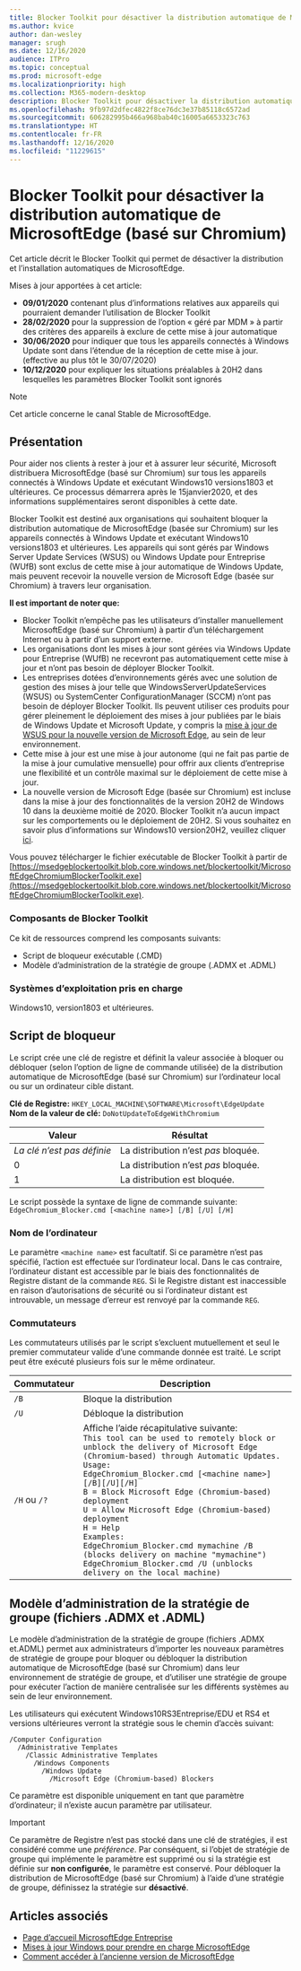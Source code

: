 ```yaml
---
title: Blocker Toolkit pour désactiver la distribution automatique de MicrosoftEdge
ms.author: kvice
author: dan-wesley
manager: srugh
ms.date: 12/16/2020
audience: ITPro
ms.topic: conceptual
ms.prod: microsoft-edge
ms.localizationpriority: high
ms.collection: M365-modern-desktop
description: Blocker Toolkit pour désactiver la distribution automatique de MicrosoftEdge
ms.openlocfilehash: 9fb97d2dfec4822f8ce76dc3e37b85118c6572ad
ms.sourcegitcommit: 606282995b466a968bab40c16005a6653323c763
ms.translationtype: HT
ms.contentlocale: fr-FR
ms.lasthandoff: 12/16/2020
ms.locfileid: "11229615"
---
```

# Blocker Toolkit pour désactiver la distribution automatique de MicrosoftEdge (basé sur Chromium)

Cet article décrit le Blocker Toolkit qui permet de désactiver la distribution et l’installation automatiques de MicrosoftEdge.

Mises à jour apportées à cet article:

- **09/01/2020** contenant plus d’informations relatives aux appareils qui pourraient demander l’utilisation de Blocker Toolkit
- **28/02/2020** pour la suppression de l’option « géré par MDM » à partir des critères des appareils à exclure de cette mise à jour automatique
- **30/06/2020** pour indiquer que tous les appareils connectés à Windows Update sont dans l’étendue de la réception de cette mise à jour. (effective au plus tôt le 30/07/2020)
- **10/12/2020** pour expliquer les situations préalables à 20H2 dans lesquelles les paramètres Blocker Toolkit sont ignorés

> [!NOTE]
> Cet article concerne le canal Stable de MicrosoftEdge.

## Présentation

Pour aider nos clients à rester à jour et à assurer leur sécurité, Microsoft distribuera MicrosoftEdge (basé sur Chromium) sur tous les appareils connectés à Windows Update et exécutant Windows10 versions1803 et ultérieures. Ce processus démarrera après le 15janvier2020, et des informations supplémentaires seront disponibles à cette date.

Blocker Toolkit est destiné aux organisations qui souhaitent bloquer la distribution automatique de MicrosoftEdge (basée sur Chromium) sur les appareils connectés à Windows Update et exécutant Windows10 versions1803 et ultérieures. Les appareils qui sont gérés par Windows Server Update Services (WSUS) ou Windows Update pour Entreprise (WUfB) sont exclus de cette mise à jour automatique de Windows Update, mais peuvent recevoir la nouvelle version de Microsoft Edge (basée sur Chromium) à travers leur organisation.

**Il est important de noter que:**

- Blocker Toolkit n’empêche pas les utilisateurs d’installer manuellement MicrosoftEdge (basé sur Chromium) à partir d’un téléchargement Internet ou à partir d’un support externe.
- Les organisations dont les mises à jour sont gérées via Windows Update pour Entreprise (WUfB) ne recevront pas automatiquement cette mise à jour et n’ont pas besoin de déployer Blocker Toolkit.
- Les entreprises dotées d’environnements gérés avec une solution de gestion des mises à jour telle que WindowsServerUpdateServices (WSUS) ou SystemCenter ConfigurationManager (SCCM) n’ont pas besoin de déployer Blocker Toolkit. Ils peuvent utiliser ces produits pour gérer pleinement le déploiement des mises à jour publiées par le biais de Windows Update et Microsoft Update, y compris la [mise à jour de WSUS pour la nouvelle version de Microsoft Edge](https://support.microsoft.com/help/4584642/update-in-wsus-for-the-new-microsoft-edge), au sein de leur environnement.
- Cette mise à jour est une mise à jour autonome (qui ne fait pas partie de la mise à jour cumulative mensuelle) pour offrir aux clients d’entreprise une flexibilité et un contrôle maximal sur le déploiement de cette mise à jour.
- La nouvelle version de Microsoft Edge (basée sur Chromium) est incluse dans la mise à jour des fonctionnalités de la version 20H2 de Windows 10 dans la deuxième moitié de 2020. Blocker Toolkit n’a aucun impact sur les comportements ou le déploiement de 20H2. Si vous souhaitez en savoir plus d’informations sur Windows10 version20H2, veuillez cliquer [ici](https://blogs.windows.com/windowsexperience/2020/06/16/whats-next-for-windows-10-updates/).

Vous pouvez télécharger le fichier exécutable de Blocker Toolkit à partir de [https://msedgeblockertoolkit.blob.core.windows.net/blockertoolkit/MicrosoftEdgeChromiumBlockerToolkit.exe](https://msedgeblockertoolkit.blob.core.windows.net/blockertoolkit/MicrosoftEdgeChromiumBlockerToolkit.exe).

### Composants de Blocker Toolkit

Ce kit de ressources comprend les composants suivants:

- Script de bloqueur exécutable (.CMD)
- Modèle d’administration de la stratégie de groupe (.ADMX et .ADML)

### Systèmes d’exploitation pris en charge

Windows10, version1803 et ultérieures.

## Script de bloqueur

Le script crée une clé de registre et définit la valeur associée à bloquer ou débloquer (selon l’option de ligne de commande utilisée) de la distribution automatique de MicrosoftEdge (basé sur Chromium) sur l’ordinateur local ou sur un ordinateur cible distant.

**Clé de Registre:** `HKEY_LOCAL_MACHINE\SOFTWARE\Microsoft\EdgeUpdate`<br>
**Nom de la valeur de clé:** `DoNotUpdateToEdgeWithChromium`

| Valeur                | Résultat                         |
|----------------------|--------------------------------|
| *La clé n’est pas définie* | La distribution n’est *pas* bloquée. |
| 0                    | La distribution n’est *pas* bloquée. |
| 1                    | La distribution est bloquée.       |

Le script possède la syntaxe de ligne de commande suivante:<br>
`EdgeChromium_Blocker.cmd [<machine name>] [/B] [/U] [/H]`

### Nom de l’ordinateur

Le paramètre `<machine name>` est facultatif. Si ce paramètre n’est pas spécifié, l’action est effectuée sur l’ordinateur local. Dans le cas contraire, l’ordinateur distant est accessible par le biais des fonctionnalités de Registre distant de la commande `REG`. Si le Registre distant est inaccessible en raison d’autorisations de sécurité ou si l’ordinateur distant est introuvable, un message d’erreur est renvoyé par la commande `REG`.

### Commutateurs

Les commutateurs utilisés par le script s’excluent mutuellement et seul le premier commutateur valide d’une commande donnée est traité. Le script peut être exécuté plusieurs fois sur le même ordinateur.

| Commutateur       | Description                              |
|--------------|------------------------------------------|
| `/B`         | Bloque la distribution                      |
| `/U`         | Débloque la distribution                    |
| `/H` ou `/?` | Affiche l’aide récapitulative suivante:<br>`This tool can be used to remotely block or unblock the delivery of Microsoft Edge (Chromium-based) through Automatic Updates.`<br> `Usage:`<br>`EdgeChromium_Blocker.cmd [<machine name>] [/B][/U][/H]`<br>`B = Block Microsoft Edge (Chromium-based) deployment`<br>`U = Allow Microsoft Edge (Chromium-based) deployment`<br>`H = Help`<br>`Examples:`<br>`EdgeChromium_Blocker.cmd mymachine /B (blocks delivery on machine "mymachine")`<br>`EdgeChromium_Blocker.cmd /U (unblocks delivery on the local machine)`<br> |

## Modèle d’administration de la stratégie de groupe (fichiers .ADMX et .ADML)

Le modèle d’administration de la stratégie de groupe (fichiers .ADMX et.ADML) permet aux administrateurs d’importer les nouveaux paramètres de stratégie de groupe pour bloquer ou débloquer la distribution automatique de MicrosoftEdge (basé sur Chromium) dans leur environnement de stratégie de groupe, et d’utiliser une stratégie de groupe pour exécuter l’action de manière centralisée sur les différents systèmes au sein de leur environnement.

Les utilisateurs qui exécutent Windows10RS3Entreprise/EDU et RS4 et versions ultérieures verront la stratégie sous le chemin d’accès suivant:

```
/Computer Configuration  
  /Administrative Templates
    /Classic Administrative Templates
      /Windows Components
        /Windows Update  
          /Microsoft Edge (Chromium-based) Blockers  
```

Ce paramètre est disponible uniquement en tant que paramètre d’ordinateur; il n’existe aucun paramètre par utilisateur.

> [!IMPORTANT]
> Ce paramètre de Registre n’est pas stocké dans une clé de stratégies, il est considéré comme une *préférence*. Par conséquent, si l’objet de stratégie de groupe qui implémente le paramètre est supprimé ou si la stratégie est définie sur **non configurée**, le paramètre est conservé. Pour débloquer la distribution de MicrosoftEdge (basé sur Chromium) à l’aide d’une stratégie de groupe, définissez la stratégie sur **désactivé**.

## Articles associés

- [Page d’accueil MicrosoftEdge Entreprise](https://www.microsoftedgeinsider.com/enterprise)
- [Mises à jour Windows pour prendre en charge MicrosoftEdge](https://docs.microsoft.com/deployedge/microsoft-edge-sysupdate-windows-updates)
- [Comment accéder à l’ancienne version de MicrosoftEdge](https://docs.microsoft.com/deployedge/microsoft-edge-sysupdate-access-old-edge)
